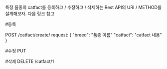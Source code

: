 <!-- TODO -->
특정 품종의 catfact를 등록하고 / 수정하고 / 삭제하는 Rest API의 URI / METHOD를 설계해보자. 다음 링크 참고

#등록

POST /catfact/create/
request: {
    "breed": "품종 이름"
    "catfact": "catfact 내용"
}

#수정
PUT

#삭제
DELETE /catfact/1
